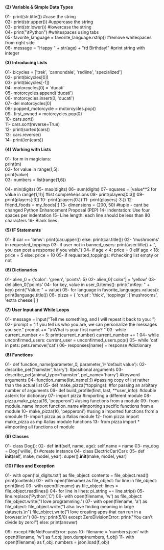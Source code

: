 **(2) Variable & Simple Data Types**  

01- print(str.title()) #case the string  
02- print(str.upper()) #uppercase the string  
03- print(str.lower()) #lowercase the string  
04- print("\tPython") #whitespaces using tabs  
05- favorite_language = favorite_language.rstrip() #remove whitespaces from right side  
06- message = "Happy " + str(age) + "rd Birthday!" #print string with integer  

**(3) Introducing Lists**  

01- bicycles = ['trek', 'cannondale', 'redline', 'specialized']  
02- print(bicycles[0])  
03- print(bicycles[-1])  
04- motorcycles[0] = 'ducati'  
05- motorcycles.append('ducati')  
06- motorcycles.insert(0, 'ducati')  
07- del motorcycles[0]  
08- popped_motorcycle = motorcycles.pop()   
09- first_owned = motorcycles.pop(0)  
10- cars.sort()  
11- cars.sort(reverse=True)  
12- print(sorted(cars))  
13- cars.reverse()  
14- print(len(cars))  

**(4) Working with Lists**  

01- for m in magicians:  
        print(m)  
02- for value in range(1,5):  
        print(value)  
03- numbers = list(range(1,6))  

04- min(digits)
05- max(digits)
06- sum(digits)
07- squares = [value**2 for value in range(1,11)] #list comprehensions
08- print(players[0:3])
09- print(players[:3])
10- print(players[0:])
11- print(players[-3:])
12- friend_foods = my_foods[:]
13- dimensions = (200, 50) #tuple - cant be changed
Python Enhancement Proposal (PEP)
14- Indentation: Use four spaces per indentation
15- Line length: each line should be less than 80 characters
16- Blank lines

**(5) IF Statements**  

01- if car == 'bmw':
        print(car.upper())
    else:
        print(car.title())
02- 'mushrooms' in requested_toppings
03- if user not in banned_users:
        print(user.title() + ", you can post a response if you wish.")
04- if age < 4:
        price = 0
    elif age < 18:
        price = 5
    else:
        price = 10
05- if requested_toppings: #checking list empty or not

**(6) Dictionaries**  

01- alien_0 = {'color': 'green', 'points': 5}
02- alien_0['color'] = 'yellow'
03- del alien_0['points'
04- for key, value in user_0.items():
        print("\nKey: " + key)
        print("Value: " + value)
05- for language in favorite_languages.values():
        print(language.title())
06- pizza = {
        'crust': 'thick',
        'toppings': ['mushrooms', 'extra cheese']
        }

**(7) User Input and While Loops**  

01- message = input("Tell me something, and I will repeat it back to you: ")
02- prompt = "If you tell us who you are, we can personalize the messages you see." 
    prompt += "\nWhat is your first name? "
03- while current_number <= 5:
        print(current_number)
        current_number += 1
04- while unconfirmed_users:
        current_user = unconfirmed_users.pop()
05- while 'cat' in pets:
        pets.remove('cat')
06- responses[name] = response #dictionary

**(8) Functions**  

01- def function_name(parameter_0, parameter_1='default value'): 
02- describe_pet('hamster','harry'): #positional arguments
03- describe_pet(animal_type='hamster', pet_name='harry') #keyword arguments
04- function_name(list_name[:]) #passing copy of list rather than the actual list
05- def make_pizza(*toppings): #for passing an arbitary number of arguments
06- def build_profile(first, last, **user_info): #double asterik for dictionary
07- import pizza #importing a different module
08- pizza.make_pizza(16, 'pepperoni') #using functions from a module
09- from module_name import function_name #importing specific functions from a module
10- make_pizza(16, 'pepperoni') #using a imported functions from a smodule
11- import pizza as p #alias module
12- from pizza import make_pizza as mp #alias module functions
13- from pizza import * #importing all functions of module

**(9) Classes**  

01- class Dog():
02- def __init__(self, name, age):
        self.name = name
03- my_dog = Dog('willie', 6) #create instance
04- class ElectricCar(Car):
05- def __init__(self, make, model, year):
        super().__init__(make, model, year)

**(10) Files and Exception**  

01- with open('pi_digits.txt') as file_object:
        contents = file_object.read()
        print(contents)
02- with open(filename) as file_object:
        for line in file_object:
            print(line)
03- with open(filename) as file_object:
        lines = file_object.readlines()
04- for line in lines:
        pi_string += line.strip()
05- line.replace('Python','C')
06- with open(filename, 'w') as file_object:
        file_object.write("I love programming.")
07- with open(filename, 'a') as file_object:
        file_object.write("I also love finding meaning in large datasets.\n")
        file_object.write("I love creating apps that can run in a browser.\n")
08- try:
        print(5/0)
    except ZeroDivisionError:
        print("You can't divide by zero!")
    else:
        print(answer)

09- except FileNotFoundError:
        pass
10- filename = 'numbers.json'
    with open(filename, 'w') as f_obj:
        json.dump(numbers, f_obj)
11- with open(filename) as f_obj:
        numbers = json.load(f_obj)                                                               
